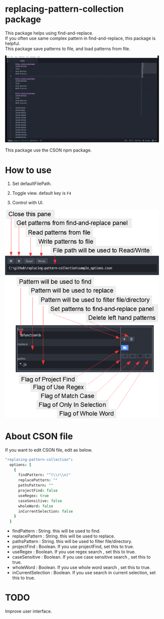 # replacing-pattern-collection package

This package helps using find-and-replace.  
If you often use same complex pattern in find-and-replace, this package is helpful.  
This package save patterns to file, and load patterns from file.  

![demo](https://raw.githubusercontent.com/BlueSilverCat/replacing-pattern-collection/master/replacing-pattern-collection.gif?raw=true)

This package use the CSON npm package.

# How to use

1. Set defaultFilePath.

2. Toggle view. default key is `F4`

3. Control with UI.

![User interface](https://raw.githubusercontent.com/BlueSilverCat/replacing-pattern-collection/master/user-interface.png?raw=true)

# About CSON file
If you want to edit CSON file, edit as below.  
```.coffee
"replacing-pattern-collection":
  options: [
    {
      findPattern: "^(\\r\\n)"
      replacePattern: ""
      pathsPattern: ""
      projectFind: false
      useRegex: true
      caseSensitive: false
      wholeWord: false
      inCurrentSelection: false
    }
  ]
```
* findPattern : String. this will be used to find.
* replacePattern : String. this will be used to replace.
* pathsPattern : String. this will be used to filter file/directory.
* projectFind : Boolean. If you use projectFind, set this to true.
* useRegex : Boolean.  If you use regex search , set this to true.
* caseSensitive : Boolean. If you use case sensitive search , set this to true.
* wholeWord : Boolean. If you use whole word search , set this to true.
* inCurrentSelection : Boolean. If you use search in current selection, set this to true.

# TODO
Improve user interface.  
